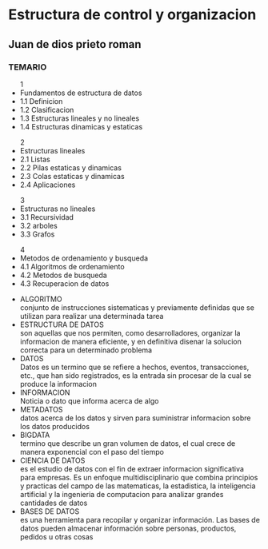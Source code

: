 # Estructura de control y organizacion
## Juan de dios prieto roman
### TEMARIO 
<ul>
1 
<li>Fundamentos de estructura de datos</li> 
<li>1.1 Definicion </li> 
<li>1.2 Clasificacion </li> 
<li>1.3 Estructuras lineales y no lineales</li>  
<li>1.4 Estructuras dinamicas y estaticas</li> 
</ul> 
<ul>
2 
<li>Estructuras lineales </li> 
<li>2.1 Listas </li> 
<li>2.2 Pilas estaticas y dinamicas </li> 
<li>2.3 Colas estaticas y dinamicas </li> 
<li>2.4 Aplicaciones</li> 
</ul>
<ul> 
3 
<li>Estructuras no lineales</li>  
<li>3.1 Recursividad </li> 
<li>3.2 arboles </li> 
<li>3.3 Grafos</li> 
</ul>
<ul> 
4 
<li>Metodos de ordenamiento y busqueda </li> 
<li>4.1 Algoritmos de ordenamiento </li> 
<li>4.2 Metodos de busqueda </li> 
<li>4.3 Recuperacion de datos</li>
</ul>

<UL>
<li>ALGORITMO</li>conjunto de instrucciones sistematicas y previamente definidas que se utilizan para realizar una determinada tarea
<li>ESTRUCTURA DE DATOS</li>son aquellas que nos permiten, como desarrolladores, organizar la informacion de manera eficiente, y en definitiva disenar la solucion correcta para un determinado problema
<li>DATOS</li>Datos es un termino que se refiere a hechos, eventos, transacciones, etc., que han sido registrados, es la entrada sin procesar de la cual se produce la informacion
<li>INFORMACION</li>Noticia o dato que informa acerca de algo
<li>METADATOS</li>datos acerca de los datos y sirven para suministrar informacion sobre los datos producidos
<li>BIGDATA</li>termino que describe un gran volumen de datos, el cual crece de manera exponencial con el paso del tiempo
<li>CIENCIA DE DATOS</li>es el estudio de datos con el fin de extraer informacion significativa para empresas. Es un enfoque multidisciplinario que combina principios y practicas del campo de las matematicas, la estadistica, la inteligencia artificial y la ingenieria de computacion para analizar grandes cantidades de datos
<li>BASES DE DATOS</li>es una herramienta para recopilar y organizar información. Las bases de datos pueden almacenar información sobre personas, productos, pedidos u otras cosas
</UL>
